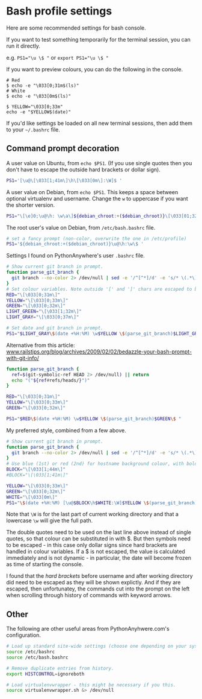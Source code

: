 # Bash profile settings

Here are some recommended settings for bash console.

If you want to test something temporarily for the terminal session, you can run it directly.

e.g. `PS1="\u \$ "` or `export PS1="\u \$ "`

If you want to preview colours, you can do the following in the console.
```
# Red
$ echo -e "\033[0;31m$(ls)"
# White
$ echo -e "\033[0m$(ls)"

$ YELLOW="\033[0;33m"
echo -e "$YELLOW$(date)"
```

If you'd like settings be loaded on all new terminal sessions, then add them to your `~/.bashrc` file.

## Command prompt decoration

A user value on Ubuntu, from `echo $PS1`. (If you use single quotes then you don't have to escape the outside hard brackets or dollar sign).

```bash
PS1='[\u@\[\033[1;41m\]\h\[\033[0m\]:\W]$ '
```

A user value on Debian, from `echo $PS1`. This keeps a space between optional virtualenv and username. Change the `w` to uppercase if you want the shorter version.

```bash
PS1="\[\e]0;\u@\h: \w\a\]${debian_chroot:+($debian_chroot)}\[\033[01;32m\]\u@\h\[\033[00m\]:\[\033[01;34m\]\w\[\033[00m\]\$ "
```

The root user's value on Debian, from `/etc/bash.bashrc` file.

```bash
# set a fancy prompt (non-color, overwrite the one in /etc/profile)
PS1='${debian_chroot:+($debian_chroot)}\u@\h:\w\$ '
```

Settings I found on PythonAnywhere's user `.bashrc` file.

```bash
# Show current git branch in prompt.
function parse_git_branch {
  git branch --no-color 2> /dev/null | sed -e '/^[^*]/d' -e 's/* \(.*\)/(\1)/'
}
# Set colour variables. Note outside '[' and ']' chars are escaped to be literal.
RED="\[\033[0;31m\]"
YELLOW="\[\033[0;33m\]"
GREEN="\[\033[0;32m\]"
LIGHT_GREEN="\[\033[1;32m\]"
LIGHT_GRAY="\[\033[0;37m\]"

# Set date and git branch in prompt.
PS1="$LIGHT_GRAY\$(date +%H:%M) \w$YELLOW \$(parse_git_branch)$LIGHT_GREEN\$ $LIGHT_GRAY"
```

Alternative from this article: www.railstips.org/blog/archives/2009/02/02/bedazzle-your-bash-prompt-with-git-info/

```bash
function parse_git_branch {
  ref=$(git-symbolic-ref HEAD 2> /dev/null) || return
  echo "("${ref#refs/heads/}")"
}

RED="\[\033[0;31m\]"
YELLOW="\[\033[0;33m\]"
GREEN="\[\033[0;32m\]"

PS1="$RED\$(date +%H:%M) \w$YELLOW \$(parse_git_branch)$GREEN\$ "
```

My preferred style, combined from a few above.

```bash
# Show current git branch in prompt.
function parse_git_branch {
  git branch --no-color 2> /dev/null | sed -e '/^[^*]/d' -e 's/* \(.*\)/(\1)/'
}
# Use blue (1st) or red (2nd) for hostname background colour, with bold text.
BLOCK="\[\033[1;44m\]"
#BLOCK="\[\033[1;41m\]"

YELLOW="\[\033[0;33m\]"
GREEN="\[\033[0;32m\]"
WHITE="\[\033[0m\]"
PS1="\$(date +%H:%M) [\u@$BLOCK\h$WHITE:\W]$YELLOW \$(parse_git_branch)$GREEN\$ $WHITE"
```

Note that `\W` is for the last part of current working directory and that a lowercase `\w` will give the full path.

The double quotes need to be used on the last line above instead of single quotes, so that colour can be substituted in with $. But then symbols need to be escaped - in this case only dollar signs since hard brackets are handled in colour variables. If a $ is not escaped, the value is calculated immediately and is not dynamic - in particular, the date will become frozen as time of starting the console.

I found that the _hard brackets_ before username and after working directory did need to be escaped as they will be shown explictly. And if they are escaped, then unfortunatey, the commands cut into the prompt on the left when scrolling through history of commands with keyword arrows.


## Other

The following are other useful areas from PythonAnyhwere.com's configuration.

```bash
# Load up standard site-wide settings (choose one depending on your system).
source /etc/bashrc
source /etc/bash.bashrc
```

```bash
# Remove duplicate entries from history.
export HISTCONTROL=ignoreboth
```

```bash
# Load virtualenvwrapper - this might be necessary if you this.
source virtualenvwrapper.sh &> /dev/null
```
